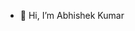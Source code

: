 - 👋 Hi, I’m Abhishek Kumar

<!---
abhishek48582/abhishek48582 is a ✨ special ✨ repository because its `README.md` (this file) appears on your GitHub profile.
You can click the Preview link to take a look at your changes.
--->
